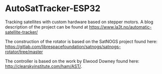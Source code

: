 # AutoSatTracker-ESP32
Tracking satellites with custom hardware based on stepper motors. A blog description of the project can be found at https://www.la3t.no/automatic-satellite-tracker/

The construction of the rotator is based on the SatNOGS project found here: https://gitlab.com/librespacefoundation/satnogs/satnogs-rotator/tree/master

The controller is based on the work by Elwood Downey found here: http://clearskyinstitute.com/ham/AST/. 
